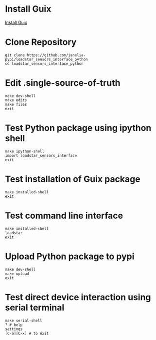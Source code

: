 # Install Guix
[Install Guix](https://guix.gnu.org/manual/en/html_node/Binary-Installation.html)

# Clone Repository

```shell
git clone https://github.com/janelia-pypi/loadstar_sensors_interface_python
cd loadstar_sensors_interface_python
```

# Edit .single-source-of-truth

```shell
make dev-shell
make edits
make files
exit
```

# Test Python package using ipython shell

```shell
make ipython-shell
import loadstar_sensors_interface
exit
```

# Test installation of Guix package

```shell
make installed-shell
exit
```

# Test command line interface

```shell
make installed-shell
loadstar
exit
```

# Upload Python package to pypi

```shell
make dev-shell
make upload
exit
```

# Test direct device interaction using serial terminal

```shell
make serial-shell
? # help
settings
[C-a][C-x] # to exit
```
